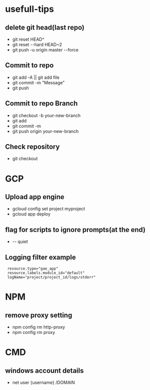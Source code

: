 # usefull-tips


## delete git head(last repo)

- git reset HEAD^
- git reset --hard HEAD~2
- git push -u origin master --force
 
## Commit to repo
- git add -A || git add file
- git commit -m "Message"
- git push

## Commit to repo Branch
- git checkout -b your-new-branch
- git add <files>
- git commit -m <message>
- git push origin your-new-branch

## Check repository

- git checkout 

# GCP
## Upload app engine
- gcloud config set project myproject
- gcloud app deploy

## flag for scripts to ignore prompts(at the end) 
- -- quiet

## Logging filter example
```
 resource.type="gae_app"
 resource.labels.module_id="default"
 logName="project/project_id/logs/stderr" 
```


# NPM
## remove proxy setting
- npm config rm http-proxy
- npm config rm proxy

# CMD
## windows account details
- net user {username} /DOMAIN


